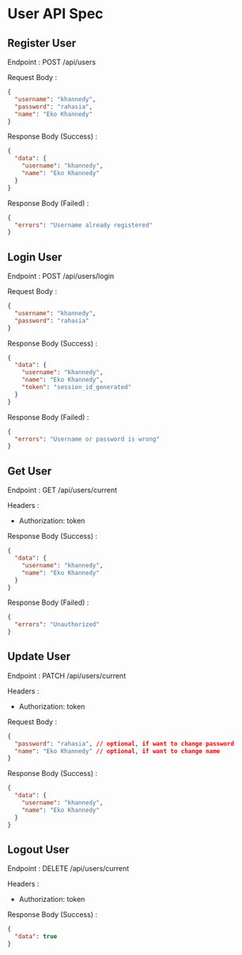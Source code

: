 # User API Spec

## Register User

Endpoint : POST /api/users

Request Body :

```json
{
  "username": "khannedy",
  "password": "rahasia",
  "name": "Eko Khannedy"
}
```

Response Body (Success) :

```json
{
  "data": {
    "username": "khannedy",
    "name": "Eko Khannedy"
  }
}
```

Response Body (Failed) :

```json
{
  "errors": "Username already registered"
}
```

## Login User

Endpoint : POST /api/users/login

Request Body :

```json
{
  "username": "khannedy",
  "password": "rahasia"
}
```

Response Body (Success) :

```json
{
  "data": {
    "username": "khannedy",
    "name": "Eko Khannedy",
    "token": "session_id_generated"
  }
}
```

Response Body (Failed) :

```json
{
  "errors": "Username or password is wrong"
}
```

## Get User

Endpoint : GET /api/users/current

Headers :

- Authorization: token

Response Body (Success) :

```json
{
  "data": {
    "username": "khannedy",
    "name": "Eko Khannedy"
  }
}
```

Response Body (Failed) :

```json
{
  "errors": "Unauthorized"
}
```

## Update User

Endpoint : PATCH /api/users/current

Headers :

- Authorization: token

Request Body :

```json
{
  "password": "rahasia", // optional, if want to change password
  "name": "Eko Khannedy" // optional, if want to change name
}
```

Response Body (Success) :

```json
{
  "data": {
    "username": "khannedy",
    "name": "Eko Khannedy"
  }
}
```

## Logout User

Endpoint : DELETE /api/users/current

Headers :

- Authorization: token

Response Body (Success) :

```json
{
  "data": true
}
```
